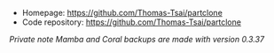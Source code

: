 - Homepage: https://github.com/Thomas-Tsai/partclone
- Code repository: https://github.com/Thomas-Tsai/partclone

*Private note Mamba and Coral backups are made with version 0.3.37*
